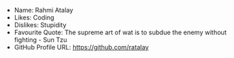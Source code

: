 - Name: Rahmi Atalay
- Likes: Coding
- Dislikes: Stupidity
- Favourite Quote: The supreme art of wat is to subdue the enemy without fighting - Sun Tzu
- GitHub Profile URL: https://github.com/ratalay
